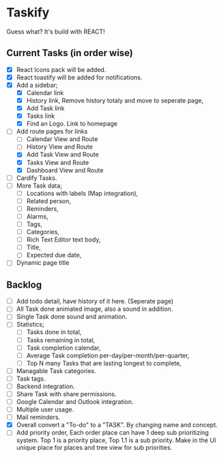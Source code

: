 # Taskify

Guess what? It's build with REACT!

## Current Tasks (in order wise)

- [x] React Icons pack will be added.
- [x] React toastify will be added for notifications.
- [x] Add a sidebar;
  - [x] Calendar link
  - [x] History link, Remove history totaly and move to seperate page,
  - [x] Add Task link
  - [x] Tasks link
  - [x] Find an Logo. Link to homepage
- [ ] Add route pages for links
  - [ ] Calendar View and Route
  - [ ] History View and Route
  - [x] Add Task View and Route
  - [x] Tasks View and Route
  - [x] Dashboard View and Route
- [ ] Cardify Tasks.
- [ ] More Task data;
  - [ ] Locations with labels (Map integration),
  - [ ] Related person,
  - [ ] Reminders,
  - [ ] Alarms,
  - [ ] Tags,
  - [ ] Categories,
  - [ ] Rich Text Editor text body,
  - [ ] Title,
  - [ ] Expected due date,
- [ ] Dynamic page title

## Backlog

- [ ] Add todo detail, have history of it here. (Seperate page)
- [ ] All Task done animated image, also a sound in addition.
- [ ] Single Task done sound and animation.
- [ ] Statistics;
  - [ ] Tasks done in total,
  - [ ] Tasks remaining in total,
  - [ ] Task completion calendar,
  - [ ] Average Task completion per-day/per-month/per-quarter,
  - [ ] Top N many Tasks that are lasting longest to complete,
- [ ] Managable Task categories.
- [ ] Task tags.
- [ ] Backend integration.
- [ ] Share Task with share permissions.
- [ ] Google Calendar and Outlook integration.
- [ ] Multiple user usage.
- [ ] Mail reminders.
- [x] Overall convert a "To-do" to a "TASK". By changing name and concept.
- [ ] Add priority order, Each order place can have 1 deep sub prioritizing system. Top 1 is a priority place, Top 1.1 is a sub priority. Make in the UI unique place for places and tree view for sub priorities.
